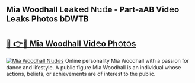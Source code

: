 ## Mia Woodhall Le𝚊k𝚎d N𝚞𝚍e - Part-aAB Vid𝚎o Le𝚊ks Photos bDWTB

# <h2><a href="http://fbbxm0.evod.top/?m=Mia+Woodhall">🔗 👉🔴 Mia Woodhall Vid𝚎o Ph𝚘t𝚘s</a></h2>

[![Mia Woodhall N𝚞d𝚎s](https://i.imgur.com/8V9OHl7.gif)](http://fbbxm0.evod.top/?m=Mia+Woodhall)
Online personality Mia Woodhall with a passion for dance and lifestyle. A public figure Mia Woodhall is an individual whose actions, beliefs, or achievements are of interest to the public. 
